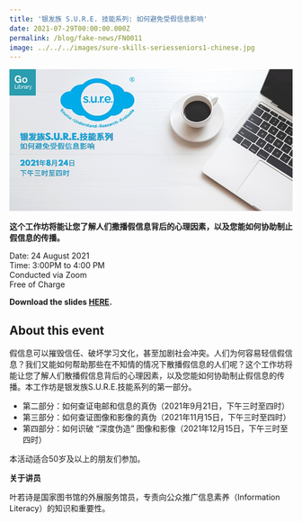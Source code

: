 ```yaml
---
title: '银发族 S.U.R.E. 技能系列: 如何避免受假信息影响'
date: 2021-07-29T00:00:00.000Z
permalink: /blog/fake-news/FN0011
image: ../../../images/sure-skills-seriesseniors1-chinese.jpg
---
```


![](../../../images/sure-skills-seriesseniors1-chinese.jpg)

**这个工作坊将能让您了解人们撒播假信息背后的心理因素，以及您能如何协助制止假信息的传播。**

Date: 24 August 2021 <br>Time: 3:00PM to 4:00 PM<br>Conducted via Zoom<br>Free of Charge

**Download the slides [HERE](https://go.gov.sg/nlb-sure-24aug2021-slides).**

## About this event

假信息可以摧毁信任、破坏学习文化，甚至加剧社会冲突。人们为何容易轻信假信息？我们又能如何帮助那些在不知情的情况下散播假信息的人们呢？这个工作坊将能让您了解人们散播假信息背后的心理因素，以及您能如何协助制止假信息的传播。本工作坊是银发族S.U.R.E.技能系列的第一部分。

- 第二部分：如何查证电邮和信息的真伪（2021年9月21日，下午三时至四时）
- 第三部分：如何查证图像和影像的真伪（2021年11月15日，下午三时至四时）
- 第四部分：如何识破 “深度伪造” 图像和影像（2021年12月15日，下午三时至四时）

本活动适合50岁及以上的朋友们参加。



**关于讲员**

叶若诗是国家图书馆的外展服务馆员，专责向公众推广信息素养（Information Literacy）的知识和重要性。